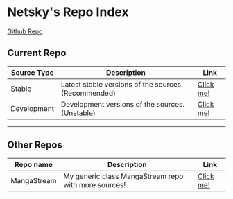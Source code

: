 # Netsky's Repo Index
[Github Repo](https://github.com/TheNetsky/netskys-extensions)

## Current Repo

| Source Type | Description |          Link |
| ---        |    ----   |         --- |
| Stable      | Latest stable versions of the sources. (Recommended)      | [Click me!](https://thenetsky.github.io/netskys-extensions/main/)    |
| Development   | Development versions of the sources. (Unstable)        |  [Click me!](https://thenetsky.github.io/netskys-extensions/dev/)    |

___
## Other Repos

| Repo name | Description |          Link |
| ---        |    ----   |         --- |
| MangaStream   | My generic class MangaStream repo with more sources!        |  [Click me!](https://thenetsky.github.io/extensions-mangastream/)    |

